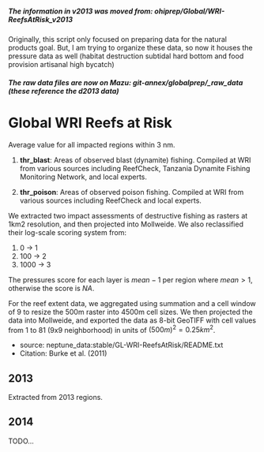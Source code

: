 ##### The information in v2013 was moved from: ohiprep/Global/WRI-ReefsAtRisk_v2013

Originally, this script only focused on preparing data for the natural products goal. But, I am trying to organize these data, so now it houses the pressure data as well (habitat destruction subtidal hard bottom and food provision artisanal high bycatch)

##### The raw data files are now on Mazu: git-annex/globalprep/_raw_data  (these reference the d2013 data)



Global WRI Reefs at Risk
========================================================

Average value for all impacted regions within 3 nm.

1.  **thr_blast**: Areas of observed blast (dynamite) fishing.  Compiled at WRI from various sources including ReefCheck, Tanzania Dynamite Fishing Monitoring Network, and local experts.

1.  **thr_poison**: Areas of observed poison fishing.  Compiled at WRI from various sources including ReefCheck and local experts.

We extracted two impact assessments of destructive fishing as rasters at 1km2 resolution, and then projected into Mollweide. We also reclassified their log-scale scoring system from:

1. 0 -> 1
1. 100 -> 2
1. 1000 -> 3

The pressures score for each layer is $mean - 1$ per region where $mean > 1$, otherwise the score is $NA$.

For the reef extent data, we aggregated using summation and a cell window of 9 to resize the 500m raster into 4500m cell sizes. We then projected
the data into Mollweide, and exported the data as 8-bit GeoTIFF with cell values from 1 to 81 (9x9 neighborhood) in units of $(500m)^2 = 0.25 {km}^2$.

- source: neptune_data:stable/GL-WRI-ReefsAtRisk/README.txt
- Citation: Burke et al. (2011)

## 2013
Extracted from 2013 regions.

## 2014
TODO...
